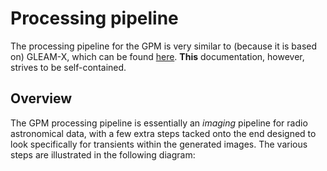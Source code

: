 # Processing pipeline

The processing pipeline for the GPM is very similar to (because it is based on) GLEAM-X, which can be found [here](https://github.com/GLEAM-X/GLEAM-X-pipeline).
**This** documentation, however, strives to be self-contained.

## Overview

The GPM processing pipeline is essentially an *imaging* pipeline for radio astronomical data, with a few extra steps tacked onto the end designed to look specifically for transients within the generated images.
The various steps are illustrated in the following diagram:
